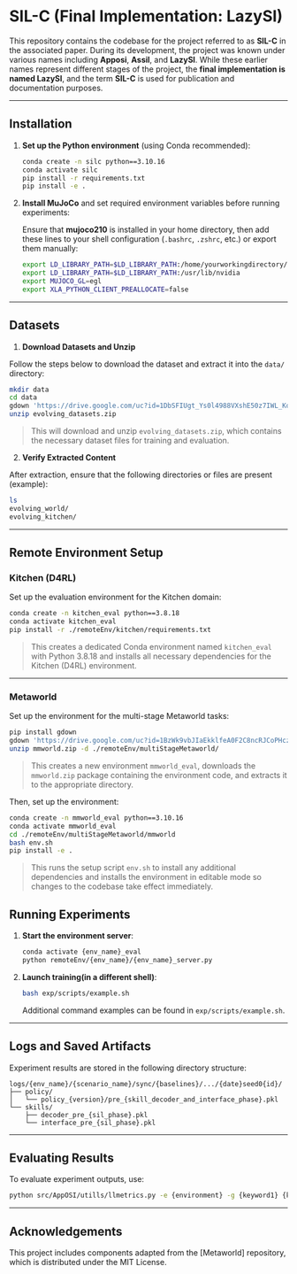 # SIL-C (Final Implementation: LazySI)

This repository contains the codebase for the project referred to as **SIL-C** in the associated paper. During its development, the project was known under various names including **Apposi**, **Assil**, and **LazySI**. While these earlier names represent different stages of the project, the **final implementation is named LazySI**, and the term **SIL-C** is used for publication and documentation purposes.

---

## Installation

1. **Set up the Python environment** (using Conda recommended):

   ```bash
   conda create -n silc python==3.10.16
   conda activate silc
   pip install -r requirements.txt
   pip install -e .
   ```

2. **Install MuJoCo** and set required environment variables before running experiments:

   Ensure that **mujoco210** is installed in your home directory, then add these lines to your shell configuration (`.bashrc`, `.zshrc`, etc.) or export them manually:

   ```bash
   export LD_LIBRARY_PATH=$LD_LIBRARY_PATH:/home/yourworkingdirectory/.mujoco/mujoco210/bin
   export LD_LIBRARY_PATH=$LD_LIBRARY_PATH:/usr/lib/nvidia
   export MUJOCO_GL=egl
   export XLA_PYTHON_CLIENT_PREALLOCATE=false
   ```

---

## Datasets

1. **Download Datasets and Unzip**

Follow the steps below to download the dataset and extract it into the `data/` directory:

```bash
mkdir data
cd data
gdown 'https://drive.google.com/uc?id=1DbSFIUgt_Ys0l4988VXshE50z7IWL_Kq'
unzip evolving_datasets.zip
```

> This will download and unzip `evolving_datasets.zip`, which contains the necessary dataset files for training and evaluation.

2. **Verify Extracted Content**

After extraction, ensure that the following directories or files are present (example):

```bash
ls
evolving_world/
evolving_kitchen/
```

---


## Remote Environment Setup

### Kitchen (D4RL)

Set up the evaluation environment for the Kitchen domain:

```bash
conda create -n kitchen_eval python==3.8.18
conda activate kitchen_eval
pip install -r ./remoteEnv/kitchen/requirements.txt
```

> This creates a dedicated Conda environment named `kitchen_eval` with Python 3.8.18 and installs all necessary dependencies for the Kitchen (D4RL) environment.

---

### Metaworld

Set up the environment for the multi-stage Metaworld tasks:

```bash
pip install gdown
gdown 'https://drive.google.com/uc?id=1BzWk9vbJIaEkklfeA0F2C8ncRJCoPHcz'
unzip mmworld.zip -d ./remoteEnv/multiStageMetaworld/
```

> This creates a new environment `mmworld_eval`, downloads the `mmworld.zip` package containing the environment code, and extracts it to the appropriate directory.

Then, set up the environment:

```bash
conda create -n mmworld_eval python==3.10.16
conda activate mmworld_eval
cd ./remoteEnv/multiStageMetaworld/mmworld
bash env.sh
pip install -e .
```

> This runs the setup script `env.sh` to install any additional dependencies and installs the environment in editable mode so changes to the codebase take effect immediately.

## Running Experiments

1. **Start the environment server**:

   ```bash
   conda activate {env_name}_eval
   python remoteEnv/{env_name}/{env_name}_server.py
   ```

2. **Launch training(in a different shell)**:

   ```bash
   bash exp/scripts/example.sh
   ```

   Additional command examples can be found in `exp/scripts/example.sh`.


---

## Logs and Saved Artifacts

Experiment results are stored in the following directory structure:

```
logs/{env_name}/{scenario_name}/sync/{baselines}/.../{date}seed0{id}/
├── policy/
│   └── policy_{version}/pre_{skill_decoder_and_interface_phase}.pkl
└── skills/
    ├── decoder_pre_{sil_phase}.pkl
    └── interface_pre_{sil_phase}.pkl
```

---

## Evaluating Results

To evaluate experiment outputs, use:

```bash
python src/AppOSI/utills/llmetrics.py -e {environment} -g {keyword1} {keyword2}
```

---

## Acknowledgements

This project includes components adapted from the [Metaworld] repository, which is distributed under the MIT License.

